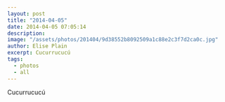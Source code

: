 ```yaml
---
layout: post
title: "2014-04-05"
date: 2014-04-05 07:05:14
description: 
image: "/assets/photos/201404/9d38552b8092509a1c88e2c3f7d2ca0c.jpg"
author: Elise Plain
excerpt: Cucurrucucú
tags: 
  - photos
  - all
---
```


Cucurrucucú
<p></p>

